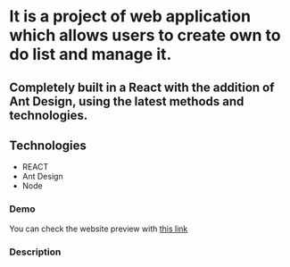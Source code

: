 # It is a project of web application which allows users to create own to do list and manage it. 
## Completely built in a React with the addition of Ant Design, using the latest methods and technologies. 

## Technologies
* REACT
* Ant Design
* Node
### Demo

You can check the website preview with [this link](https://todo-upgraded.herokuapp.com/#/)

### Description

